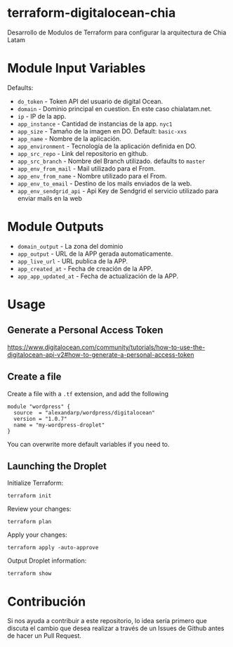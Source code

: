 # terraform-digitalocean-chia

Desarrollo de Modulos de Terraform para configurar la arquitectura de Chia Latam

# Module Input Variables

Defaults:

* `do_token` - Token API del usuario de digital Ocean.
* `domain` - Dominio principal en cuestion. En este caso chialatam.net.
* `ip` - IP de la app.
* `app_instance` - Cantidad de instancias de la app. `nyc1`
* `app_size` - Tamaño de la imagen en DO. Default: `basic-xxs`
* `app_name` - Nombre de la aplicación.
* `app_environment` - Tecnología de la aplicación definida en DO.
* `app_src_repo` - Link del repositorio en github.
* `app_src_branch` - Nombre del Branch utilizado. defaults to `master`
* `app_env_from_mail` - Mail utilizado para el From.
* `app_env_from_name` - Nombre utilizado para el From.
* `app_env_to_email` - Destino de los mails enviados de la web.
* `app_env_sendgrid_api` - Api Key de Sendgrid el servicio utilizado para enviar mails en la web

# Module Outputs

* `domain_output` - La zona del dominio
* `app_output` - URL de la APP gerada automaticamente.
* `app_live_url` - URL publica de la APP.
* `app_created_at` - Fecha de creación de la APP.
* `app_app_updated_at` - Fecha de actualización de la APP.

# Usage

## Generate a Personal Access Token

https://www.digitalocean.com/community/tutorials/how-to-use-the-digitalocean-api-v2#how-to-generate-a-personal-access-token

## Create a file

Create a file with a `.tf` extension, and add the following

```
module "wordpress" {
  source  = "alexandarp/wordpress/digitalocean"
  version = "1.0.7"
  name = "my-wordpress-droplet"
}
```

You can overwrite more default variables if you need to.

## Launching the Droplet

Initialize Terraform:

```
terraform init
```

Review your changes:

```
terraform plan
```

Apply your changes:

```
terraform apply -auto-approve
```

Output Droplet information:

```
terraform show
```

# Contribución

Si nos ayuda a contribuir a este repositorio, lo idea sería primero que discuta el cambio que desea realizar a través de un Issues de Github antes de hacer un Pull Request.